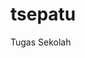 # tsepatu
Tugas Sekolah                                                                                                                                                                        
